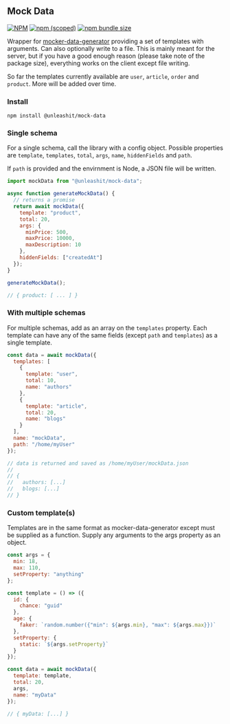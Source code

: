 ## Mock Data

[![NPM](https://img.shields.io/npm/l/@unleashit/navigation.svg)](https://github.com/unleashit/npm-library/blob/master/LICENSE)
[![npm (scoped)](https://img.shields.io/npm/v/@unleashit/mock-data.svg)](https://www.npmjs.com/package/@unleashit/mock-data)
[![npm bundle size](https://img.shields.io/bundlephobia/minzip/@unleashit/mock-data.svg)](https://bundlephobia.com/result?p=@unleashit/mock-data)

Wrapper for [mocker-data-generator](https://github.com/danibram/mocker-data-generator) providing a set of templates with arguments. Can also optionally write to a file. This is mainly meant for the server, but if you have a good enough reason (please take note of the package size), everything works on the client except file writing.

So far the templates currently available are `user`, `article`, `order` and `product`. More will be added over time.

### Install

```
npm install @unleashit/mock-data
```

### Single schema

For a single schema, call the library with a config object. Possible properties are `template`, `templates`, `total`, `args`, `name`, `hiddenFields` and `path`.

If `path` is provided and the envirnment is Node, a JSON file will be written.

```javascript
import mockData from "@unleashit/mock-data";

async function generateMockData() {
  // returns a promise
  return await mockData({
    template: "product",
    total: 20,
    args: {
      minPrice: 500,
      maxPrice: 10000,
      maxDescription: 10
    },
    hiddenFields: ["createdAt"]
  });
}

generateMockData();

// { product: [ ... ] }
```

### With multiple schemas

For multiple schemas, add as an array on the `templates` property. Each template can have any of the same fields (except `path` and `templates`) as a single template.

```javascript
const data = await mockData({
  templates: [
    {
      template: "user",
      total: 10,
      name: "authors"
    },
    {
      template: "article",
      total: 20,
      name: "blogs"
    }
  ],
  name: "mockData",
  path: "/home/myUser"
});

// data is returned and saved as /home/myUser/mockData.json
//
// {
//   authors: [...]
//   blogs: [...]
// }
```

### Custom template(s)

Templates are in the same format as mocker-data-generator except must be supplied as a function. Supply any arguments to the args property as an object.

```javascript
const args = {
  min: 18,
  max: 110,
  setProperty: "anything"
};

const template = () => ({
  id: {
    chance: "guid"
  },
  age: {
    faker: `random.number({"min": ${args.min}, "max": ${args.max}})`
  },
  setProperty: {
    static: `${args.setProperty}`
  }
});

const data = await mockData({
  template: template,
  total: 20,
  args,
  name: "myData"
});

// { myData: [...] }
```
